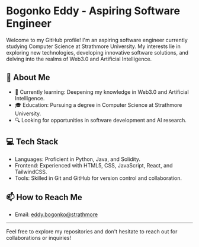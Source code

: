 # Bogonko Eddy - Aspiring Software Engineer

Welcome to my GitHub profile! I'm an aspiring software engineer currently studying Computer Science at Strathmore University. My interests lie in exploring new technologies, developing innovative software solutions, and delving into the realms of Web3.0 and Artificial Intelligence.

## 🚀 About Me

- 🌱 Currently learning: Deepening my knowledge in Web3.0 and Artificial Intelligence.
- 🎓 Education: Pursuing a degree in Computer Science at Strathmore University.
- 🔍 Looking for opportunities in software development and AI research.

## 💻 Tech Stack

- Languages: Proficient in Python, Java, and Solidity.
- Frontend: Experienced with HTML5, CSS, JavaScript, React, and TailwindCSS.
- Tools: Skilled in Git and GitHub for version control and collaboration.

## 📫 How to Reach Me

- Email: [eddy.bogonko@strathmore](mailto:eddy.bogonko@strathmore)

---

Feel free to explore my repositories and don't hesitate to reach out for collaborations or inquiries!